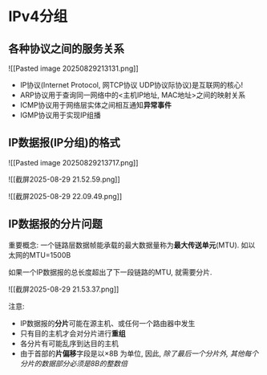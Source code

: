 # IPv4分组

## 各种协议之间的服务关系

![[Pasted image 20250829213131.png]]

- IP协议(Internet Protocol, 网TCP协议 UDP协议际协议)是互联网的核心!
- ARP协议用于查询同一网络中的<主机IP地址, MAC地址>之间的映射关系
- ICMP协议用于网络层实体之间相互通知**异常事件**
- IGMP协议用于实现IP组播

## IP数据报(IP分组)的格式

![[Pasted image 20250829213717.png]]

![[截屏2025-08-29 21.52.59.png]]

![[截屏2025-08-29 22.09.49.png]]

## IP数据报的**分片**问题

重要概念: 一个链路层数据帧能承载的最大数据量称为**最大传送单元**(MTU). 如以太网的MTU=1500B

如果一个IP数据报的总长度超出了下一段链路的MTU, 就需要分片.

![[截屏2025-08-29 21.53.37.png]]

注意:

- IP数据报的**分片**可能在源主机、或任何一个路由器中发生
- 只有目的主机才会对分片进行**重组**
- 各分片有可能乱序到达目的主机
- 由于首部的**片偏移**字段是以×8B 为单位, 因此, _除了最后一个分片外, 其他每个分片的数据部分必须是8B的整数倍_

